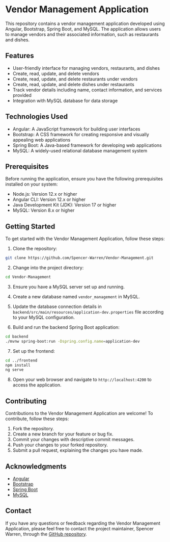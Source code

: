 # Vendor Management Application

This repository contains a vendor management application developed using Angular, Bootstrap, Spring Boot, and MySQL. The application allows users to manage vendors and their associated information, such as restaurants and dishes.

## Features

- User-friendly interface for managing vendors, restaurants, and dishes
- Create, read, update, and delete vendors
- Create, read, update, and delete restaurants under vendors
- Create, read, update, and delete dishes under restaurants
- Track vendor details including name, contact information, and services provided
- Integration with MySQL database for data storage

## Technologies Used

- Angular: A JavaScript framework for building user interfaces
- Bootstrap: A CSS framework for creating responsive and visually appealing web applications
- Spring Boot: A Java-based framework for developing web applications
- MySQL: A widely-used relational database management system

## Prerequisites

Before running the application, ensure you have the following prerequisites installed on your system:

- Node.js: Version 12.x or higher
- Angular CLI: Version 12.x or higher
- Java Development Kit (JDK): Version 17 or higher
- MySQL: Version 8.x or higher

## Getting Started

To get started with the Vendor Management Application, follow these steps:

1. Clone the repository:

```bash
git clone https://github.com/Spencer-Warren/Vendor-Management.git
```

2. Change into the project directory:

```bash
cd Vendor-Management
```

3. Ensure you have a MySQL server set up and running.

4. Create a new database named `vendor_management` in MySQL.

5. Update the database connection details in `backend/src/main/resources/application-dev.properties` file according to your MySQL configuration.

6. Build and run the backend Spring Boot application:

```bash
cd backend
./mvnw spring-boot:run -Dspring.config.name=application-dev
```

7. Set up the frontend:

```bash
cd ../frontend
npm install
ng serve
```

8. Open your web browser and navigate to `http://localhost:4200` to access the application.

## Contributing

Contributions to the Vendor Management Application are welcome! To contribute, follow these steps:

1. Fork the repository.
2. Create a new branch for your feature or bug fix.
3. Commit your changes with descriptive commit messages.
4. Push your changes to your forked repository.
5. Submit a pull request, explaining the changes you have made.

## Acknowledgments

- [Angular](https://angular.io/)
- [Bootstrap](https://getbootstrap.com/)
- [Spring Boot](https://spring.io/projects/spring-boot)
- [MySQL](https://www.mysql.com/)

## Contact

If you have any questions or feedback regarding the Vendor Management Application, please feel free to contact the project maintainer, Spencer Warren, through the [GitHub repository](https://github.com/Spencer-Warren/Vendor-Management).
